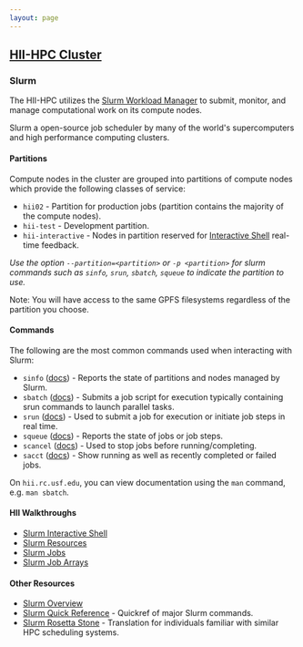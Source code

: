 ```yaml
---
layout: page
---
```


## [HII-HPC Cluster](../hii-hpc.html)

### Slurm

The HII-HPC utilizes the [Slurm Workload Manager](https://en.wikipedia.org/wiki/Slurm_Workload_Manager) to submit, monitor, and manage computational
work on its compute nodes.

Slurm a open-source job scheduler by many of the world's
supercomputers and high performance computing clusters.

#### Partitions

Compute nodes in the cluster are grouped into partitions of compute nodes which provide the following classes of service:

- `hii02` - Partition for production jobs (partition contains the majority of the compute nodes).
- `hii-test` - Development partition.
- `hii-interactive` - Nodes in partition reserved for [Interactive Shell](hii-hpc/interactive.html)
  real-time feedback.

*Use the option `--partition=<partition>` or `-p <partition>` for slurm commands such as `sinfo`, `srun`, `sbatch`,
`squeue` to indicate the partition to use.*

Note: You will have access to the same GPFS filesystems regardless of the partition you choose.

#### Commands

The following are the most common commands used when interacting with Slurm:

- `sinfo` ([docs](http://slurm.schedmd.com/sinfo.html)) -
   Reports the state of partitions and nodes managed by Slurm.
- `sbatch` ([docs](http://slurm.schedmd.com/sbatch.html)) -
   Submits a job script for execution typically containing srun commands to launch parallel tasks.
- `srun`  ([docs](http://slurm.schedmd.com/srun.html)) -
   Used to submit a job for execution or initiate job steps in real time.
- `squeue` ([docs](http://slurm.schedmd.com/squeue.html)) -
   Reports the state of jobs or job steps.
- `scancel` ([docs](http://slurm.schedmd.com/scancel.html)) -
   Used to stop jobs before running/completing.
- `sacct` ([docs](http://slurm.schedmd.com/sacct.html)) -
   Show running as well as recently completed or failed jobs.

On `hii.rc.usf.edu`, you can view documentation using the `man` command, e.g. `man sbatch`.

#### HII Walkthroughs

- [Slurm Interactive Shell](hii-hpc/interactive.html)
- [Slurm Resources](hii-hpc/sinfo.html)
- [Slurm Jobs](hii-hpc/sbatch.html)
- [Slurm Job Arrays](hii-hpc/slurm-arrays.html)

#### Other Resources

- [Slurm Overview](http://slurm.schedmd.com/slurm.html)
- [Slurm Quick Reference](http://slurm.schedmd.com/pdfs/summary.pdf) - Quickref of major Slurm commands.
- [Slurm Rosetta Stone](http://slurm.schedmd.com/rosetta.pdf) - Translation for individuals familiar with similar HPC scheduling systems.

